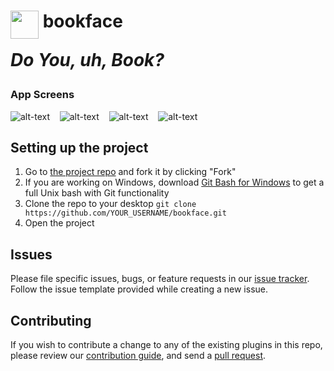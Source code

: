 <h1> <img src="https://github.com/CheshtaK/bookface/blob/master/screenshots/logo.png"
  width="45"
  height="45"
  style="float:left;">
  &nbsp;bookface

_Do You, uh, Book?_


### App Screens
![alt-text](https://github.com/CheshtaK/bookface/blob/master/screenshots/1.jpeg) &nbsp;&nbsp;
![alt-text](https://github.com/CheshtaK/bookface/blob/master/screenshots/4.jpeg) &nbsp;&nbsp;
![alt-text](https://github.com/CheshtaK/bookface/blob/master/screenshots/3.jpeg) &nbsp;&nbsp;
![alt-text](https://github.com/CheshtaK/bookface/blob/master/screenshots/2.jpeg)

## Setting up the project
1. Go to [the project repo](https://github.com/CheshtaK/bookface) and fork it by clicking "Fork" 
2. If you are working on Windows, download [Git Bash for Windows](https://git-for-windows.github.io/) to get a full Unix bash with Git functionality
3. Clone the repo to your desktop `git clone https://github.com/YOUR_USERNAME/bookface.git`
4. Open the project


## Issues

Please file specific issues, bugs, or feature requests in our [issue tracker](https://github.com/CheshtaK/bookface/issues). Follow the
issue template provided while creating a new issue.

## Contributing

If you wish to contribute a change to any of the existing plugins in this repo, please review our [contribution guide](https://github.com/CheshtaK/bookface/blob/master/.github/CONTRIBUTING.md), and send a [pull request](https://github.com/CheshtaK/bookface/pulls).


